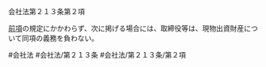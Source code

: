 会社法第２１３条第２項

[前項](会社法＿＿＿＿第２１３条第１項)の規定にかかわらず、次に掲げる場合には、取締役等は、現物出資財産について同項の義務を負わない。

#会社法
#会社法/第２１３条
#会社法/第２１３条/第２項
